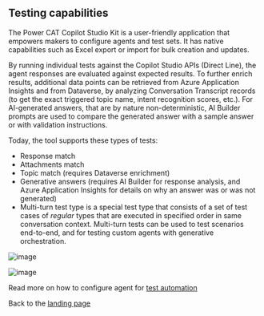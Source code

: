 ## Testing capabilities  
The Power CAT Copilot Studio Kit is a user-friendly application that empowers makers to configure agents and test sets. It has native capabilities such as Excel export or import for bulk creation and updates.

By running individual tests against the Copilot Studio APIs (Direct Line), the agent responses are evaluated against expected results.
To further enrich results, additional data points can be retrieved from Azure Application Insights and from Dataverse, by analyzing Conversation Transcript records (to get the exact triggered topic name, intent recognition scores, etc.).
For AI-generated answers, that are by nature non-deterministic, AI Builder prompts are used to compare the generated answer with a sample answer or with validation instructions.

Today, the tool supports these types of tests:
- Response match
- Attachments match
- Topic match (requires Dataverse enrichment)
- Generative answers (requires AI Builder for response analysis, and Azure Application Insights for details on why an answer was or was not generated)
- Multi-turn test type is a special test type that consists of a set of test cases of *regular* types that are executed in specified order in same conversation context. Multi-turn tests can be used to test scenarios end-to-end, and for testing custom agents with generative orchestration.

![image](https://github.com/microsoft/Power-CAT-Copilot-Studio-Kit/assets/37898885/33496e94-0c7a-4e63-9291-9e461aa9b9e7)

![image](https://github.com/microsoft/Power-CAT-Copilot-Studio-Kit/assets/37898885/25f071ff-6b4f-4f5f-b6a3-20193a2d1feb)

Read more on how to configure agent for [test automation](./CONFIGURE_COPILOTS.md#configure-a-new-agent-for-test-automation)

Back to the [landing page](./README.md#power-cat-copilot-studio-kit)
